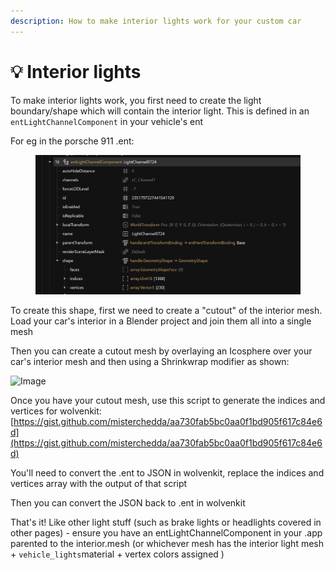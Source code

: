 ```yaml
---
description: How to make interior lights work for your custom car
---
```


# 💡 Interior lights

To make interior lights work, you first need to create the light boundary/shape which will contain the interior light. This is defined in an `entLightChannelComponent` in your vehicle's ent

For eg in the porsche 911 .ent:

<figure><img src="../../../.gitbook/assets/image (302).png" alt=""><figcaption></figcaption></figure>

To create this shape, first we need to create a "cutout" of the interior mesh. Load your car's interior in a Blender project and join them all into a single mesh

Then you can create a cutout mesh by overlaying an Icosphere over your car's interior mesh and then using a Shrinkwrap modifier as shown:

![Image](https://media.discordapp.net/attachments/786891742829215745/1219642099314458776/image.png?ex=663b8138\&is=663a2fb8\&hm=1d910d0fa8b5072964494a417e4f0caa9a95e74d46f606960c00c58767c3426f&=\&format=webp\&quality=lossless\&width=1178\&height=636)



Once you have your cutout mesh, use this script to generate the indices and vertices for wolvenkit: [https://gist.github.com/misterchedda/aa730fab5bc0aa0f1bd905f617c84e6d](https://gist.github.com/misterchedda/aa730fab5bc0aa0f1bd905f617c84e6d)

You'll need to convert the .ent to JSON in wolvenkit, replace the indices and vertices array with the output of that script

Then you can convert the JSON back to .ent in wolvenkit&#x20;

That's it! Like other light stuff (such as brake lights or headlights covered in other pages) - ensure you have an entLightChannelComponent in your .app parented to the interior.mesh (or whichever mesh has the interior light mesh + `vehicle_lights`material + vertex colors assigned )&#x20;
